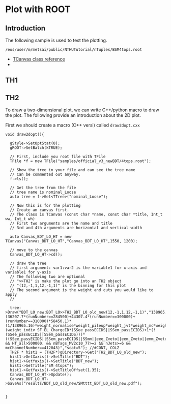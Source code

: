 # Plot with ROOT

## Introduction

The following sample is used to test the plotting. 

```text
/eos/user/m/metsai/public/NTHUTutorial/nTuples/BSM4tops.root
```

* [TCanvas class reference](https://root.cern.ch/doc/master/classTCanvas.html)
* 
## TH1

## TH2

To draw a two-dimensional plot, we can write C++/python macro to draw the plot. The following provide an introduction about the 2D plot. 

First we should create a macro \(C++ versi\) called `draw2dopt.cxx`

```text
void draw2dopt(){
  
  gStyle->SetOptStat(0);
  gROOT->SetBatch(kTRUE);

  // First, include you root file with TFile
  TFile *f = new TFile("samples/official_v3_newBDT/4tops.root");
  
  // Show the tree in your file and can see the tree name
  // Can be commented out anyway.
  f->ls();

  // Get the tree from the file 
  // tree name is nominal_Loose
  auto tree = f->Get<TTree>("nominal_Loose");
  
  // Now this is for the plotting 
  // Create an canvas first. 
  // The class is TCanvas (const char *name, const char *title, Int_t ww, Int_t wh)
  // First two arguments are the name and title
  // 3rd and 4th arguments are horizontal and vertical width

  auto Canvas_BDT_LO_HT = new TCanvas("Canvas_BDT_LO_HT","Canvas_BDT_LO_HT",1550, 1200);
  
  // move to the canvas 
  Canvas_BDT_LO_HT->cd();
  
  // draw the tree
  // first argument: var1:var2 is the variable1 for x-axis and variable1 for y-axis
  // The following two are optional 
  // ">>TH2" is make the plot go into an TH2 object
  // "(12,-1,1,12,-1,1)" is the binning for this plot
  // The second argument is the weight and cuts you would like to apply
  // 
  
  tree->Draw("BDT_LO_new:BDT_LO>>TH2_BDT_L0_old_new(12,-1,1,12,-1,1)","138965.16*(36207.7*(runNumber==284500)+44307.4*(runNumber==300000)+(runNumber==310000)*58450.1)*(1/138965.16)*weight_normalise*weight_pileup*weight_jvt*weight_mc*weight_leptonSF*weight_bTagSF_MV2c10_Continuous_CDI20190730*(weight_indiv_SF_EL_ChargeID*(SSee_passECIDS||SSem_passECIDS)+1*(!(SSee_passECIDS||SSem_passECIDS)))*((SSee_passECIDS||SSem_passECIDS||SSmm||eee_Zveto||eem_Zveto||emm_Zveto||mmm_Zveto) && HT_all>500000. && nBTags_MV2c10_77>=2 && nJets>=6 && mcChannelNumber==412043)","scat=5"); //#CONT, COLZ
  TH2F * hist1 = (TH2F*)gDirectory->Get("TH2_BDT_L0_old_new");
  hist1->GetXaxis()->SetTitle("BDT");
  hist1->GetYaxis()->SetTitle("BDT_new");
  hist1->SetTitle("SM 4tops");
  hist1->GetYaxis()->SetTitleOffset(1.35);
  Canvas_BDT_LO_HT->Update();
  Canvas_BDT_LO_HT->SaveAs("results/BDT_LO_old_new/SMtttt_BDT_LO_old_new.pdf");


}

```

